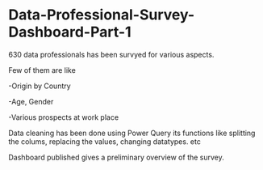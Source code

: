 # Data-Professional-Survey-Dashboard-Part-1

630 data professionals has been survyed for various aspects.

Few of them are like 

-Origin by Country

-Age, Gender

-Various prospects at work place

Data cleaning has been done using Power Query its functions like splitting the colums, replacing the values, changing datatypes. etc

Dashboard published gives a preliminary overview of the survey.
